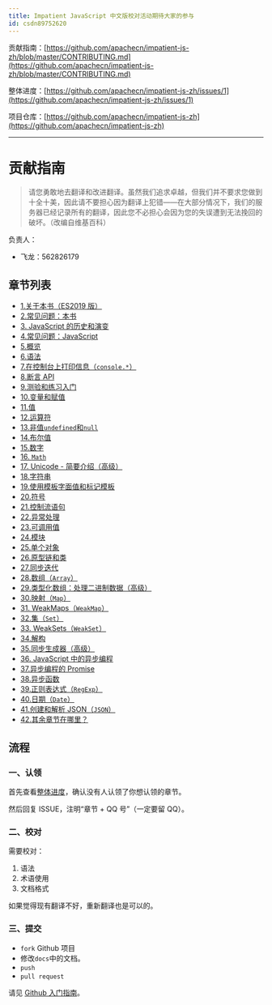 ```yaml
---
title: Impatient JavaScript 中文版校对活动期待大家的参与
id: csdn89752620
---
```


贡献指南：[https://github.com/apachecn/impatient-js-zh/blob/master/CONTRIBUTING.md](https://github.com/apachecn/impatient-js-zh/blob/master/CONTRIBUTING.md)

整体进度：[https://github.com/apachecn/impatient-js-zh/issues/1](https://github.com/apachecn/impatient-js-zh/issues/1)

项目仓库：[https://github.com/apachecn/impatient-js-zh](https://github.com/apachecn/impatient-js-zh)

* * *

# 贡献指南

> 请您勇敢地去翻译和改进翻译。虽然我们追求卓越，但我们并不要求您做到十全十美，因此请不要担心因为翻译上犯错——在大部分情况下，我们的服务器已经记录所有的翻译，因此您不必担心会因为您的失误遭到无法挽回的破坏。（改编自维基百科）

负责人：

*   飞龙：562826179

## 章节列表

*   [1.关于本书（ES2019 版）](https://github.com/apachecn/impatient-js-zh/tree/master/docs/2.md)
*   [2.常见问题：本书](https://github.com/apachecn/impatient-js-zh/tree/master/docs/3.md)
*   [3\. JavaScript 的历史和演变](https://github.com/apachecn/impatient-js-zh/tree/master/docs/4.md)
*   [4.常见问题：JavaScript](https://github.com/apachecn/impatient-js-zh/tree/master/docs/5.md)
*   [5.概览](https://github.com/apachecn/impatient-js-zh/tree/master/docs/7.md)
*   [6.语法](https://github.com/apachecn/impatient-js-zh/tree/master/docs/8.md)
*   [7.在控制台上打印信息（`console.*`）](https://github.com/apachecn/impatient-js-zh/tree/master/docs/9.md)
*   [8.断言 API](https://github.com/apachecn/impatient-js-zh/tree/master/docs/10.md)
*   [9.测验和练习入门](https://github.com/apachecn/impatient-js-zh/tree/master/docs/11.md)
*   [10.变量和赋值](https://github.com/apachecn/impatient-js-zh/tree/master/docs/13.md)
*   [11.值](https://github.com/apachecn/impatient-js-zh/tree/master/docs/14.md)
*   [12.运算符](https://github.com/apachecn/impatient-js-zh/tree/master/docs/15.md)
*   [13.非值`undefined`和`null`](https://github.com/apachecn/impatient-js-zh/tree/master/docs/17.md)
*   [14.布尔值](https://github.com/apachecn/impatient-js-zh/tree/master/docs/18.md)
*   [15.数字](https://github.com/apachecn/impatient-js-zh/tree/master/docs/19.md)
*   [16\. `Math`](https://github.com/apachecn/impatient-js-zh/tree/master/docs/20.md)
*   [17\. Unicode - 简要介绍（高级）](https://github.com/apachecn/impatient-js-zh/tree/master/docs/21.md)
*   [18.字符串](https://github.com/apachecn/impatient-js-zh/tree/master/docs/22.md)
*   [19.使用模板字面值和标记模板](https://github.com/apachecn/impatient-js-zh/tree/master/docs/23.md)
*   [20.符号](https://github.com/apachecn/impatient-js-zh/tree/master/docs/24.md)
*   [21.控制流语句](https://github.com/apachecn/impatient-js-zh/tree/master/docs/26.md)
*   [22.异常处理](https://github.com/apachecn/impatient-js-zh/tree/master/docs/27.md)
*   [23.可调用值](https://github.com/apachecn/impatient-js-zh/tree/master/docs/28.md)
*   [24.模块](https://github.com/apachecn/impatient-js-zh/tree/master/docs/30.md)
*   [25.单个对象](https://github.com/apachecn/impatient-js-zh/tree/master/docs/31.md)
*   [26.原型链和类](https://github.com/apachecn/impatient-js-zh/tree/master/docs/32.md)
*   [27.同步迭代](https://github.com/apachecn/impatient-js-zh/tree/master/docs/34.md)
*   [28.数组（`Array`）](https://github.com/apachecn/impatient-js-zh/tree/master/docs/35.md)
*   [29.类型化数组：处理二进制数据（高级）](https://github.com/apachecn/impatient-js-zh/tree/master/docs/36.md)
*   [30.映射（`Map`）](https://github.com/apachecn/impatient-js-zh/tree/master/docs/37.md)
*   [31\. WeakMaps（`WeakMap`）](https://github.com/apachecn/impatient-js-zh/tree/master/docs/38.md)
*   [32.集（`Set`）](https://github.com/apachecn/impatient-js-zh/tree/master/docs/39.md)
*   [33\. WeakSets（`WeakSet`）](https://github.com/apachecn/impatient-js-zh/tree/master/docs/40.md)
*   [34.解构](https://github.com/apachecn/impatient-js-zh/tree/master/docs/41.md)
*   [35.同步生成器（高级）](https://github.com/apachecn/impatient-js-zh/tree/master/docs/42.md)
*   [36\. JavaScript 中的异步编程](https://github.com/apachecn/impatient-js-zh/tree/master/docs/44.md)
*   [37.异步编程的 Promise](https://github.com/apachecn/impatient-js-zh/tree/master/docs/45.md)
*   [38.异步函数](https://github.com/apachecn/impatient-js-zh/tree/master/docs/46.md)
*   [39.正则表达式（`RegExp`）](https://github.com/apachecn/impatient-js-zh/tree/master/docs/48.md)
*   [40.日期（`Date`）](https://github.com/apachecn/impatient-js-zh/tree/master/docs/49.md)
*   [41.创建和解析 JSON（`JSON`）](https://github.com/apachecn/impatient-js-zh/tree/master/docs/50.md)
*   [42.其余章节在哪里？](https://github.com/apachecn/impatient-js-zh/tree/master/docs/51.md)

## 流程

### 一、认领

首先查看[整体进度](https://github.com/apachecn/impatient-js-zh/issues/1)，确认没有人认领了你想认领的章节。

然后回复 ISSUE，注明“章节 + QQ 号”（一定要留 QQ）。

### 二、校对

需要校对：

1.  语法
2.  术语使用
3.  文档格式

如果觉得现有翻译不好，重新翻译也是可以的。

### 三、提交

*   `fork` Github 项目
*   修改`docs`中的文档。
*   `push`
*   `pull request`

请见 [Github 入门指南](https://github.com/apachecn/kaggle/blob/master/https://github.com/apachecn/impatient-js-zh/tree/master/docs/GitHub)。